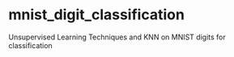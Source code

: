 # mnist_digit_classification
Unsupervised Learning Techniques and KNN on MNIST digits for classification
